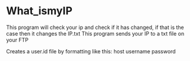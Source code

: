 # What_ismyIP
This program will check your ip and check if it has changed, if that is the case then it changes the IP.txt
This program sends your IP to a txt file on your FTP

Creates a user.id file by formatting like this:
host
username
password
